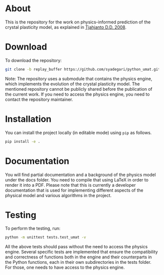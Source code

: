 # About

This is the repository for the work on physics-informed prediction of the crystal plasticity model, as explained in [Tjahjanto D.D. 2008](https://repository.tudelft.nl/person/Person_143ffcdb-f1d0-424f-8d39-70b9f581ee27).

# Download

To download the repository:

```bash
git clone -b replay_buffer https://github.com/syadegari/python_umat.git
```

Note: The repository uses a submodule that contains the physics engine, which implements the evolution of the crystal plasticity model. The mentioned repository cannot be publicly shared before the publication of the current work. If you need to access the physics engine, you need to contact the repository maintainer.

# Installation

You can install the project locally (in editable mode) using `pip` as follows.

```bash
pip install -e .
```

# Documentation

You will find partial documentation and a background of the physics model under the docs folder. You need to compile that using LaTeX in order to render it into a PDF. Please note that this is currently a developer documentation that is used for implementing different aspects of the physical model and various algorithms in the project.

# Testing

To perform the testing, run:

```bash
python -m unittest tests.test_umat -v
```

All the above tests should pass without the need to access the physics engine. Several specific tests are implemented that ensure the compatibility and correctness of functions both in the engine and their counterparts in the Python functions, each in their own subdirectories in the tests folder. For those, one needs to have access to the physics engine.
